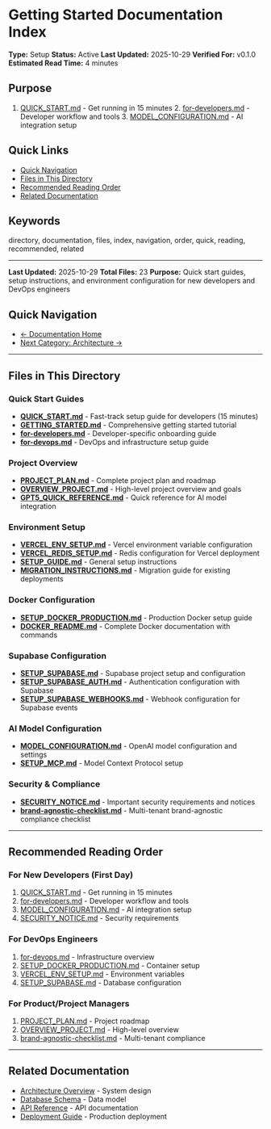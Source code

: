 # Getting Started Documentation Index

**Type:** Setup
**Status:** Active
**Last Updated:** 2025-10-29
**Verified For:** v0.1.0
**Estimated Read Time:** 4 minutes

## Purpose
1. [QUICK_START.md](QUICK_START.md) - Get running in 15 minutes 2. [for-developers.md](for-developers.md) - Developer workflow and tools 3. [MODEL_CONFIGURATION.md](MODEL_CONFIGURATION.md) - AI integration setup

## Quick Links
- [Quick Navigation](#quick-navigation)
- [Files in This Directory](#files-in-this-directory)
- [Recommended Reading Order](#recommended-reading-order)
- [Related Documentation](#related-documentation)

## Keywords
directory, documentation, files, index, navigation, order, quick, reading, recommended, related

---


**Last Updated:** 2025-10-29
**Total Files:** 23
**Purpose:** Quick start guides, setup instructions, and environment configuration for new developers and DevOps engineers

## Quick Navigation
- [← Documentation Home](../README.md)
- [Next Category: Architecture →](../01-ARCHITECTURE/)

---

## Files in This Directory

### Quick Start Guides
- **[QUICK_START.md](QUICK_START.md)** - Fast-track setup guide for developers (15 minutes)
- **[GETTING_STARTED.md](GETTING_STARTED.md)** - Comprehensive getting started tutorial
- **[for-developers.md](for-developers.md)** - Developer-specific onboarding guide
- **[for-devops.md](for-devops.md)** - DevOps and infrastructure setup guide

### Project Overview
- **[PROJECT_PLAN.md](PROJECT_PLAN.md)** - Complete project plan and roadmap
- **[OVERVIEW_PROJECT.md](OVERVIEW_PROJECT.md)** - High-level project overview and goals
- **[GPT5_QUICK_REFERENCE.md](GPT5_QUICK_REFERENCE.md)** - Quick reference for AI model integration

### Environment Setup
- **[VERCEL_ENV_SETUP.md](VERCEL_ENV_SETUP.md)** - Vercel environment variable configuration
- **[VERCEL_REDIS_SETUP.md](VERCEL_REDIS_SETUP.md)** - Redis configuration for Vercel deployment
- **[SETUP_GUIDE.md](SETUP_GUIDE.md)** - General setup instructions
- **[MIGRATION_INSTRUCTIONS.md](MIGRATION_INSTRUCTIONS.md)** - Migration guide for existing deployments

### Docker Configuration
- **[SETUP_DOCKER_PRODUCTION.md](SETUP_DOCKER_PRODUCTION.md)** - Production Docker setup guide
- **[DOCKER_README.md](DOCKER_README.md)** - Complete Docker documentation with commands

### Supabase Configuration
- **[SETUP_SUPABASE.md](SETUP_SUPABASE.md)** - Supabase project setup and configuration
- **[SETUP_SUPABASE_AUTH.md](SETUP_SUPABASE_AUTH.md)** - Authentication configuration with Supabase
- **[SETUP_SUPABASE_WEBHOOKS.md](SETUP_SUPABASE_WEBHOOKS.md)** - Webhook configuration for Supabase events

### AI Model Configuration
- **[MODEL_CONFIGURATION.md](MODEL_CONFIGURATION.md)** - OpenAI model configuration and settings
- **[SETUP_MCP.md](SETUP_MCP.md)** - Model Context Protocol setup

### Security & Compliance
- **[SECURITY_NOTICE.md](SECURITY_NOTICE.md)** - Important security requirements and notices
- **[brand-agnostic-checklist.md](brand-agnostic-checklist.md)** - Multi-tenant brand-agnostic compliance checklist

---

## Recommended Reading Order

### For New Developers (First Day)
1. [QUICK_START.md](QUICK_START.md) - Get running in 15 minutes
2. [for-developers.md](for-developers.md) - Developer workflow and tools
3. [MODEL_CONFIGURATION.md](MODEL_CONFIGURATION.md) - AI integration setup
4. [SECURITY_NOTICE.md](SECURITY_NOTICE.md) - Security requirements

### For DevOps Engineers
1. [for-devops.md](for-devops.md) - Infrastructure overview
2. [SETUP_DOCKER_PRODUCTION.md](SETUP_DOCKER_PRODUCTION.md) - Container setup
3. [VERCEL_ENV_SETUP.md](VERCEL_ENV_SETUP.md) - Environment variables
4. [SETUP_SUPABASE.md](SETUP_SUPABASE.md) - Database configuration

### For Product/Project Managers
1. [PROJECT_PLAN.md](PROJECT_PLAN.md) - Project roadmap
2. [OVERVIEW_PROJECT.md](OVERVIEW_PROJECT.md) - High-level overview
3. [brand-agnostic-checklist.md](brand-agnostic-checklist.md) - Multi-tenant compliance

---

## Related Documentation
- [Architecture Overview](docs/01-ARCHITECTURE/ARCHITECTURE_OVERVIEW.md) - System design
- [Database Schema](docs/07-REFERENCE/REFERENCE_DATABASE_SCHEMA.md) - Data model
- [API Reference](docs/03-API/REFERENCE_API_ENDPOINTS.md) - API documentation
- [Deployment Guide](docs/05-DEPLOYMENT/) - Production deployment
